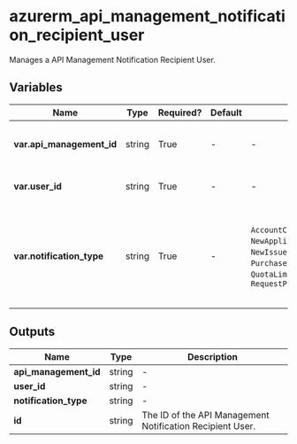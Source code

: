 # azurerm_api_management_notification_recipient_user

Manages a API Management Notification Recipient User.

## Variables

| Name | Type | Required? | Default  | possible values | Description |
| ---- | ---- | --------- | -------- | ----------- | ----------- |
| **var.api_management_id** | string | True | -  |  -  | The ID of the API Management Service from which to create this Notification Recipient User. Changing this forces a new API Management Notification Recipient User to be created. | 
| **var.user_id** | string | True | -  |  -  | The recipient user ID. Changing this forces a new API Management Notification Recipient User to be created. | 
| **var.notification_type** | string | True | -  |  `AccountClosedPublisher`, `BCC`, `NewApplicationNotificationMessage`, `NewIssuePublisherNotificationMessage`, `PurchasePublisherNotificationMessage`, `QuotaLimitApproachingPublisherNotificationMessage`, `RequestPublisherNotificationMessage`  | The Notification Name to be received. Changing this forces a new API Management Notification Recipient User to be created. Possible values are `AccountClosedPublisher`, `BCC`, `NewApplicationNotificationMessage`, `NewIssuePublisherNotificationMessage`, `PurchasePublisherNotificationMessage`, `QuotaLimitApproachingPublisherNotificationMessage`, and `RequestPublisherNotificationMessage`. | 



## Outputs

| Name | Type | Description |
| ---- | ---- | --------- | 
| **api_management_id** | string  | - | 
| **user_id** | string  | - | 
| **notification_type** | string  | - | 
| **id** | string  | The ID of the API Management Notification Recipient User. | 